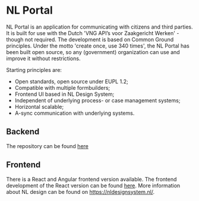 # NL Portal

NL Portal is an application for communicating with citizens and third parties. It is built for use with the Dutch 'VNG API’s voor Zaakgericht Werken' - though not required. The development is based on Common Ground principles. Under the motto 'create once, use 340 times', the NL Portal has been built open source, so any (government) organization can use and improve it without restrictions.

Starting principles are:

- Open standards, open source under EUPL 1.2;
- Compatible with multiple formbuilders;
- Frontend UI based in NL Design System;
- Independent of underlying process- or case management systems;
- Horizontal scalable;
- A-sync communication with underlying systems.

## Backend

The repository can be found [here](https://github.com/nl-portal/nl-portal-backend-libraries)

## Frontend

There is a React and Angular frontend version available. The frontend development of the React version can be found [here](https://github.com/nl-portal/nl-portal-frontend-libraries). More information about NL design can be found on https://nldesignsystem.nl/. 




